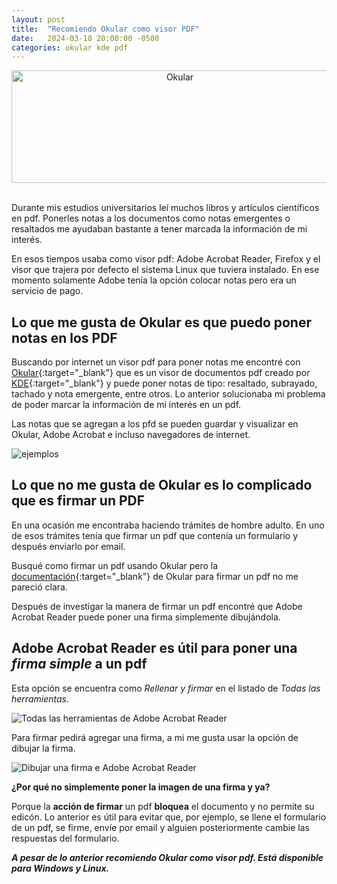 ```yaml
---
layout: post
title:  "Recomiendo Okular como visor PDF"
date:   2024-03-18 20:00:00 -0500
categories: okular kde pdf
---
```


<div style="text-align: center;">

<a href="https://okular.kde.org" target="_blank">
    <img src='{{ "../assets/okular/Okular.png" | absolute_url }}' alt="Okular" width="523" height="180" />
</a>

</div>

<br>

Durante mis estudios universitarios leí muchos libros y artículos científicos en pdf. Ponerles notas a los documentos como notas emergentes o resaltados me ayudaban bastante a tener marcada la información de mi interés.

En esos tiempos usaba como visor pdf: Adobe Acrobat Reader, Firefox y el visor que trajera por defecto el sistema Linux que tuviera instalado. En ese momento solamente Adobe tenía la opción colocar notas pero era un servicio de pago.

## Lo que me gusta de Okular es que puedo poner notas en los PDF

Buscando por internet un visor pdf para poner notas me encontré con [Okular](https://okular.kde.org){:target="_blank"} que es un visor de documentos pdf creado por [KDE](https://kde.org){:target="_blank"} y puede poner notas de tipo: resaltado, subrayado, tachado y nota emergente, entre otros. Lo anterior solucionaba mi problema de poder marcar la información de mi interés en un pdf.

Las notas que se agregan a los pfd se pueden guardar y visualizar en Okular, Adobe Acrobat e incluso navegadores de internet.

<img src='{{ "../assets/okular/ejemplos-notas.png" | absolute_url }}' alt="ejemplos" class="box-shadow" />

## Lo que **no** me gusta de Okular es lo complicado que es **firmar** un PDF

En una ocasión me encontraba haciendo trámites de hombre adulto. En uno de esos trámites tenía que firmar un pdf que contenía un formulario y después enviarlo por email.

Busqué como firmar un pdf usando Okular pero la [documentación](https://docs.kde.org/stable5/en/okular/okular/signatures.html#adding_digital_signatures){:target="_blank"} de Okular para firmar un pdf no me pareció clara.

Después de investigar la manera de firmar un pdf encontré que Adobe Acrobat Reader puede poner una firma simplemente dibujándola.

## Adobe Acrobat Reader es útil para poner una *firma simple* a un pdf

Esta opción se encuentra como *Rellenar y firmar* en el listado de *Todas las herramientas*.

<img src='{{ "../assets/okular/adobe-opcion-firma.png" | absolute_url }}' alt="Todas las herramientas de Adobe Acrobat Reader" class="box-shadow" />

Para firmar pedirá agregar una firma, a mi me gusta usar la opción de dibujar la firma.

<img src='{{ "../assets/okular/adobe-firma.png" | absolute_url }}' alt="Dibujar una firma e Adobe Acrobat Reader" class="box-shadow" />

**¿Por qué no simplemente poner la imagen de una firma y ya?**

Porque la **acción de firmar** un pdf **bloquea** el documento y no permite su edicón. Lo anterior es útil para evitar que, por ejemplo, se llene el formulario de un pdf, se firme, envíe por email y alguien posteriormente cambie las respuestas del formulario.

***A pesar de lo anterior recomiendo Okular como visor pdf. Está disponible para Windows y Linux.***